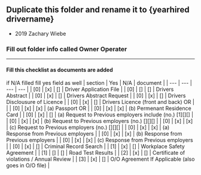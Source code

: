 ## Duplicate this folder and rename it to {yearhired drivername} 

* 2019 Zachary Wiebe

### Fill out folder info called Owner Operater
 

***

#### Fill this checklist as documents are added
if N/A filled fill yes field as well
| section | Yes | N/A | document |
| --- | --- | --- | --- |
| [0] | [x] | [] | Driver Application File |
| [0] | [] | [] | Drivers Abstract |
| [0] | [x] | [] | Drivers Abstract Request |
| [0] | [x] | [] | Drivers Disclousure of Licence |
| [0] | [x] | [] | Drivers Licence (front and back) OR | |
| [0] | [x] | [x] | (a) Passport OR |
| [0] | [x] | [x] | (b) Permenant Residence Card |
| [0] | [x] | [] | (a) Request to Previous employers include (no.) [1][][] |
| [0] | [x] | [x] | (b) Request to Previous employers (no.) [][][] |
| [0] | [x] | [x] | (c) Request to Previous employers (no.) [][][] |
| [0] | [x] | [x] | (a) Response from Previous employers |
| [0] | [x] | [x] | (b) Response from Previous employers |
| [0] | [x] | [x] | (c) Response from Previous employers |
| [0] | [x] | [] | Criminal Record Search |
| [1] | [x] | [] | Workplace Safety Agreement |
| [1] | [] | [] | Road Test Results |
| [2] | [x] | [] | Certificate of violations / Annual Review |
| [3] | [x] | [] | O/O Agreement If Applicable (also goes in O/O file) |
